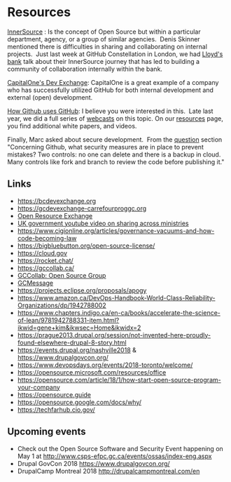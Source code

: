 # Resources

[InnerSource](https://paypal.github.io/InnerSourceCommons/) : Is the concept of Open Source but within a particular department, agency, or a group of similar agencies.  Denis Skinner mentioned there is difficulties in sharing and collaborating on internal projects.  Just last week at GitHub Constellation in London, we had [Lloyd's bank](https://www.computerworlduk.com/devops/lloyds-software-lead-james-mcleod-on-innersourcing-bank-3673828/) talk about their InnerSource journey that has led to building a community of collaboration internally within the bank.

[CapitalOne's Dev Exchange](https://medium.com/capital-one-developers/open-source-in-a-regulated-environment-dc4b4d9af3f8): CapitalOne is a great example of a company who has successfully utilized GitHub for both internal development and external (open) development.

[How Github uses GitHub](https://resources.github.com/webcasts/GitHub-writing-documentation-for-your-projects/): I believe you were interested in this.  Late last year, we did a full series of [webcasts](https://resources.github.com/webcasts/) on this topic. On our [resources](https://resources.github.com/) page, you find additional white papers, and videos.

Finally, Marc asked about secure development.  From the [question](../Meetings/2018-03-15.md) section "Concerning Github, what security measures are in place to prevent mistakes? Two controls: no one can delete and there is a backup in cloud. Many controls like fork and branch to review the code before publishing it."

## Links

- https://bcdevexchange.org
- https://gcdevexchange-carrefourproggc.org
- [Open Resource Exchange](https://canada-ca.github.io/ore-ero/)
- [UK government youtube video on sharing across ministries](https://www.youtube.com/watch?v=02__3UTqXmU)
- https://www.cigionline.org/articles/governance-vacuums-and-how-code-becoming-law
- https://bigbluebutton.org/open-source-license/
- https://cloud.gov
- https://rocket.chat/
- https://gccollab.ca/
- [GCCollab: Open Source Group](https://gccollab.ca/groups/profile/5911/open-source-software-logiciels-libres-open-source)
- [GCMessage](https://gccollab.gctools-outilsgc.ca/en/support/solutions/articles/2100030981-what-is-gccollab-message-and-how-do-i-create-an-account-)
- https://projects.eclipse.org/proposals/apogy
- https://www.amazon.ca/DevOps-Handbook-World-Class-Reliability-Organizations/dp/1942788002
- https://www.chapters.indigo.ca/en-ca/books/accelerate-the-science-of-lean/9781942788331-item.html?ikwid=gene+kim&ikwsec=Home&ikwidx=2
- https://prague2013.drupal.org/session/not-invented-here-proudly-found-elsewhere-drupal-8-story.html
- https://events.drupal.org/nashville2018 & https://www.drupalgovcon.org/
- https://www.devopsdays.org/events/2018-toronto/welcome/
- https://opensource.microsoft.com/resources/office
- https://opensource.com/article/18/1/how-start-open-source-program-your-company
- https://opensource.guide
- https://opensource.google.com/docs/why/
- https://techfarhub.cio.gov/

## Upcoming events

- Check out the Open Source Software and Security Event happening on May 1 at http://www.csps-efpc.gc.ca/events/ossas/index-eng.aspx
- Drupal GovCon 2018 https://www.drupalgovcon.org/
- DrupalCamp Montreal 2018 http://drupalcampmontreal.com/en
